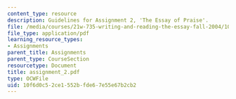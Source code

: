 ```yaml
---
content_type: resource
description: Guidelines for Assignment 2, 'The Essay of Praise'.
file: /media/courses/21w-735-writing-and-reading-the-essay-fall-2004/10f6d0c52ce1552bfde67e55e67b2cb2_assignment_2.pdf
file_type: application/pdf
learning_resource_types:
- Assignments
parent_title: Assignments
parent_type: CourseSection
resourcetype: Document
title: assignment_2.pdf
type: OCWFile
uid: 10f6d0c5-2ce1-552b-fde6-7e55e67b2cb2
---
```

